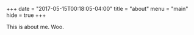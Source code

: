 +++
date = "2017-05-15T00:18:05-04:00"
title = "about"
menu  = "main"
hide = true
+++

This is about me. Woo.